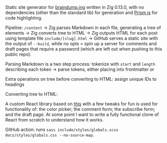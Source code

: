 Static site generator for [braindump.ing](https://braindump.ing) written in Zig 0.13.0, with no dependencies (other than the standard lib) for generation and [Prism.js]() for code highlighting.

Pipeline: `/content` -> Zig parses Markdown in each file, generating a tree of elements -> Zig converts tree to HTML -> Zig outputs HTML for each post using template file `include/[slug].html` -> GitHub serves a static site with the output of `--build`, while no opts = spin up a server for comments and draft pages that require a password (which are left out when pushing to this public repo).

Parsing Markdown is a two step process: tokenize with `start` and `length` describing each token -> parse tokens, either placing into frontmatter or

Extra operations on tree before converting to HTML: assign unique IDs to headings

Converting tree to HTML:

A custom React library based on [this](https://pomb.us/build-your-own-react/) with a few tweaks for fun is used for functionality of: the color picker; the comment form; the subscribe form; and the draft page. At some point I want to write a fully functional clone of React from scratch to understand how it works.

GitHub action: runs `sass include/styles/globals.scss docs/styles/globals.css --no-source-map`.

